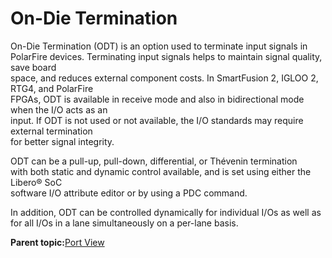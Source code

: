 # On-Die Termination

On-Die Termination \(ODT\) is an option used to terminate input signals in<br /> PolarFire devices. Terminating input signals helps to maintain signal quality, save board<br /> space, and reduces external component costs. In SmartFusion 2, IGLOO 2, RTG4, and PolarFire<br /> FPGAs, ODT is available in receive mode and also in bidirectional mode when the I/O acts as an<br /> input. If ODT is not used or not available, the I/O standards may require external termination<br /> for better signal integrity.

ODT can be a pull-up, pull-down, differential, or Thévenin termination<br /> with both static and dynamic control available, and is set using either the Libero® SoC<br /> software I/O attribute editor or by using a PDC command.

In addition, ODT can be controlled dynamically for individual I/Os as well as for all I/Os in a lane simultaneously on a per-lane basis.

**Parent topic:**[Port View](GUID-BE73F42C-362C-4EB2-890D-D55CE5F53A88.md)

